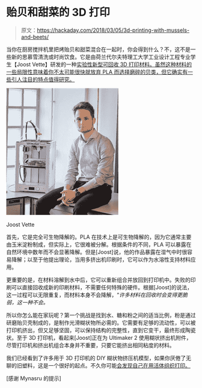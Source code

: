 # 贻贝和甜菜的 3D 打印

> 原文：<https://hackaday.com/2018/03/05/3d-printing-with-mussels-and-beets/>

当你在厨房搅拌机里把烤贻贝和甜菜混合在一起时，你会得到什么？不，这不是一些新的思慕雪清洗或时尚饮食。它是由荷兰代尔夫特理工大学工业设计工程专业学生【Joost Vette】研发的一种[实验性新型可回收 3D 打印材料。虽然这种材料的一些局限性意味着你不太可能很快就放弃 PLA 而选择磨碎的贝类，但它确实有一些引人注目的特点值得研究。](https://www.delta.tudelft.nl/article/master-student-3d-printing-mussel-shells)

[![](img/9763a075886c7939b5cfeacb5bb86b9e.png)](https://hackaday.com/wp-content/uploads/2018/03/shellprint_detail.jpg)

Joost Vette

首先，它是完全可生物降解的。PLA 在技术上是可生物降解的，因为它通常主要由玉米淀粉制成，但实际上，它很难被分解。根据条件的不同，PLA 可以暴露在自然环境中数年而不会显著降解。但是[Joost]说，他的作品暴露在湿气中时很容易降解；以至于他提出理论，当用多挤出机印刷时，它可以作为水溶性支持材料应用。

更重要的是，在材料溶解到水中后，它可以重新组合并放回到打印机中。失败的印刷可以直接回收成新的印刷材料，不需要任何特殊的硬件。根据[Joost]的说法，这一过程可以无限重复，而材料本身不会降解，“*许多材料在回收时会变得更脆弱，这一种不会。*

所以你怎么能在家玩呢？第一个挑战是找到水、糖和粉之间的适当比例，粉是通过研磨贻贝壳制成的，是制作光滑糊状物所必需的。它需要有足够的流动性，可以被打印机挤出，但又足够坚固，可以保持结构的完整性，直到它变干，最终形成陶瓷状。至于 3D 打印机，看起来[Joost]正在为 Ultimaker 2 使用糊状挤出机附件，尽管打印机和挤出机组合本身并不重要，只要它能挤出相同粘度的材料。

我们已经看到了许多用于 3D 打印机的 DIY 糊状物挤压机模型，如果你厌倦了无聊的旧塑料，这是一个很好的起点。不久你可能[会发现自己在用活体组织打印。](https://hackaday.com/2017/10/15/cheap-3d-printers-make-cheaperer-bioprinters/)

[感谢 Mynasru 的提示]